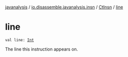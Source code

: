 [javanalysis](../../index.md) / [io.disassemble.javanalysis.insn](../index.md) / [CtInsn](index.md) / [line](./line.md)

# line

`val line: `[`Int`](https://kotlinlang.org/api/latest/jvm/stdlib/kotlin/-int/index.html)

The line this instruction appears on.

